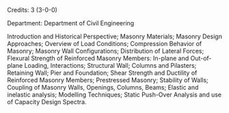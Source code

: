 Credits: 3 (3-0-0)

Department: Department of Civil Engineering

Introduction and Historical Perspective; Masonry Materials; Masonry Design Approaches; Overview of Load Conditions; Compression Behavior of Masonry; Masonry Wall Configurations; Distribution of Lateral Forces; Flexural Strength of Reinforced Masonry Members: In-plane and Out-of-plane Loading, Interactions; Structural Wall; Columns and Pilasters; Retaining Wall; Pier and Foundation; Shear Strength and Ductility of Reinforced Masonry Members; Prestressed Masonry; Stability of Walls; Coupling of Masonry Walls, Openings, Columns, Beams; Elastic and inelastic analysis; Modelling Techniques; Static Push-Over Analysis and use of Capacity Design Spectra.